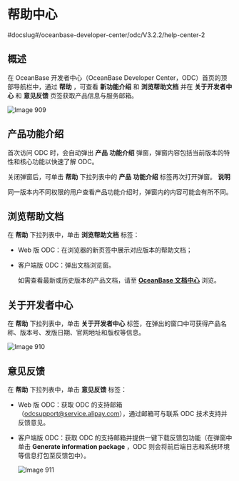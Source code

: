 帮助中心 
=========================
#docslug#/oceanbase-developer-center/odc/V3.2.2/help-center-2


概述 
-----------------------

在 OceanBase 开发者中心（OceanBase Developer Center，ODC）首页的顶部导航栏中，通过 **帮助** ，可查看 **新功能介绍** 和 **浏览帮助文档** 并在 **关于开发者中心** 和 **意见反馈** 页签获取产品信息与服务邮箱。

![Image 909](https://help-static-aliyun-doc.aliyuncs.com/assets/img/zh-CN/6083197361/p313332.png)

产品功能介绍 
---------------------------

首次访问 ODC 时，会自动弹出 **产品** **功能介绍** 弹窗，弹窗内容包括当前版本的特性和核心功能以快速了解 ODC。

关闭弹窗后，可单击 **帮助** 下拉列表中的 **产品** **功能介绍** 标签再次打开弹窗。
**说明**



同一版本内不同权限的用户查看产品功能介绍时，弹窗内的内容可能会有所不同。

浏览帮助文档 
---------------------------

在 **帮助** 下拉列表中，单击 **浏览帮助文档** 标签：

* Web 版 ODC：在浏览器的新页签中展示对应版本的帮助文档；

  

* 客户端版 ODC：弹出文档浏览窗。

  如需查看最新或历史版本的产品文档，请至 **[OceanBase 文档中心](https://www.oceanbase.com/docs/enterprise/oceanbase-developer-center/odc/V3.2.2/what-is-oceanbase-developer-center)** 浏览。
  




关于开发者中心 
----------------------------

在 **帮助** 下拉列表中，单击 **关于开发者中心** 标签，在弹出的窗口中可获得产品名称、版本号、发版日期、官网地址和版权等信息。

![Image 910](https://help-static-aliyun-doc.aliyuncs.com/assets/img/zh-CN/0897962561/p313341.png)

意见反馈 
-------------------------

在 **帮助** 下拉列表中，单击 **意见反馈** 标签：

* Web 版 ODC：获取 ODC 的支持邮箱（odcsupport@service.alipay.com），通过邮箱可与联系 ODC 技术支持并反馈意见。

  

* 客户端版 ODC：获取 ODC 的支持邮箱并提供一键下载反馈包功能（在弹窗中单击 **Generate information package** ，ODC 则会将前后端日志和系统环境等信息打包至反馈包中）。

  ![Image 911](https://help-static-aliyun-doc.aliyuncs.com/assets/img/zh-CN/9754197361/p313345.png)
  



